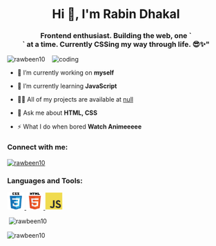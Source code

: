 <h1 align="center">Hi 👋, I'm Rabin Dhakal</h1>
<h3 align="center">Frontend enthusiast. Building the web, one `<div>` at a time. Currently CSSing my way through life. 😎✨"</h3>

<img align="right" alt="coding" width ="400" src ="https://i.imgflip.com/81y69g.jpg">

<p align="left"> <img src="https://komarev.com/ghpvc/?username=rawbeen10&label=Profile%20views&color=0e75b6&style=flat" alt="rawbeen10" /> </p>

- 🔭 I’m currently working on **myself**

- 🌱 I’m currently learning **JavaScript**

- 👨‍💻 All of my projects are available at [null](null)

- 💬 Ask me about **HTML, CSS**

- ⚡ What I do when bored **Watch Animeeeee**

<h3 align="left">Connect with me:</h3>
<p align="left">
<a href="https://instagram.com/rawbeen10" target="blank"><img align="center" src="https://raw.githubusercontent.com/rahuldkjain/github-profile-readme-generator/master/src/images/icons/Social/instagram.svg" alt="rawbeen10" height="30" width="40" /></a>
</p>

<h3 align="left">Languages and Tools:</h3>
<p align="left"> <a href="https://www.w3schools.com/css/" target="_blank" rel="noreferrer"> <img src="https://raw.githubusercontent.com/devicons/devicon/master/icons/css3/css3-original-wordmark.svg" alt="css3" width="40" height="40"/> </a> <a href="https://www.w3.org/html/" target="_blank" rel="noreferrer"> <img src="https://raw.githubusercontent.com/devicons/devicon/master/icons/html5/html5-original-wordmark.svg" alt="html5" width="40" height="40"/> </a> <a href="https://developer.mozilla.org/en-US/docs/Web/JavaScript" target="_blank" rel="noreferrer"> <img src="https://raw.githubusercontent.com/devicons/devicon/master/icons/javascript/javascript-original.svg" alt="javascript" width="40" height="40"/> </a> </p>

<p>&nbsp;<img align="center" src="https://github-readme-stats.vercel.app/api?username=rawbeen10&show_icons=true&locale=en" alt="rawbeen10" /></p>

<p><img align="center" src="https://github-readme-streak-stats.herokuapp.com/?user=rawbeen10&" alt="rawbeen10" /></p>

